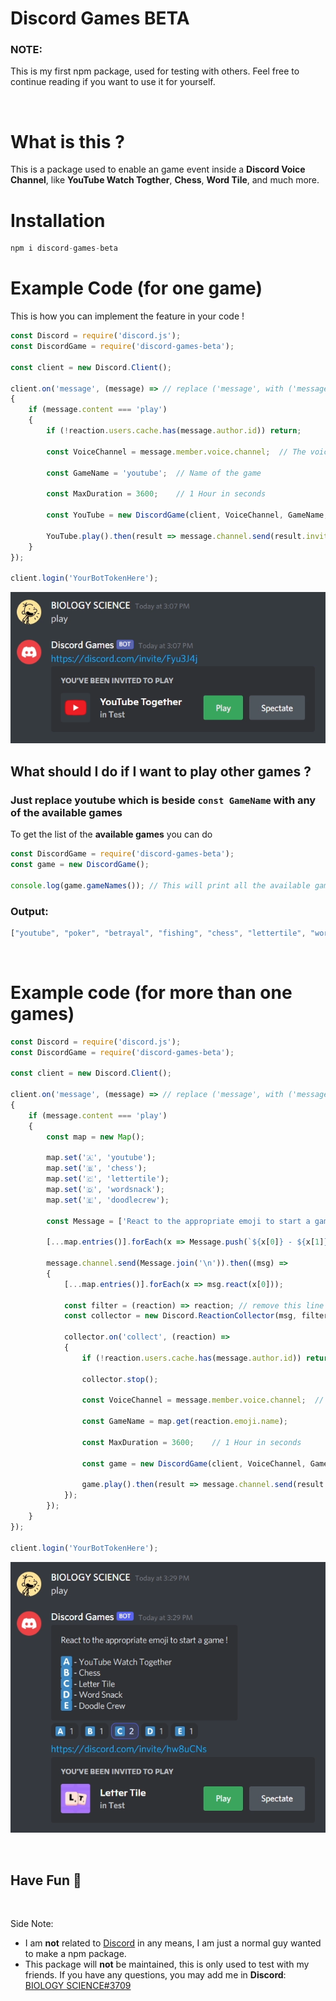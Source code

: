 # Discord Games BETA
### **NOTE**:
This is my first npm package, used for testing with others. Feel free to continue reading if you want to use it for yourself.

<br>

# What is this ?
This is a package used to enable an game event inside a **Discord Voice Channel**, like **YouTube Watch Togther**, **Chess**, **Word Tile**, and much more.

# Installation
```js
npm i discord-games-beta
```
# 

# Example Code (for one game)

This is how you can implement the feature in your code !

```js
const Discord = require('discord.js');
const DiscordGame = require('discord-games-beta');

const client = new Discord.Client();

client.on('message', (message) => // replace ('message', with ('messageCreate', if you are on discord.js v13
{
    if (message.content === 'play')
    {
        if (!reaction.users.cache.has(message.author.id)) return;
        
        const VoiceChannel = message.member.voice.channel;  // The voice channel in which the event is gonna occur
        
        const GameName = 'youtube';  // Name of the game

        const MaxDuration = 3600;    // 1 Hour in seconds

        const YouTube = new DiscordGame(client, VoiceChannel, GameName, MaxDuration);

        YouTube.play().then(result => message.channel.send(result.inviteLink));
    }
});

client.login('YourBotTokenHere');
```
![Example Code (for one game)](assets/one%20game.png)

## What should I do if I want to play other games ?
### Just replace **youtube** which is beside `const GameName` with any of the available games

To get the list of the **available games** you can do
```js
const DiscordGame = require('discord-games-beta');
const game = new DiscordGame();

console.log(game.gameNames()); // This will print all the available games in your console !
```
### Output:
```js
["youtube", "poker", "betrayal", "fishing", "chess", "lettertile", "wordsnack", "awkword", "doodlecrew", "spellcast"]
```

<br>

# Example code (for more than one games)

```js
const Discord = require('discord.js');
const DiscordGame = require('discord-games-beta');

const client = new Discord.Client();

client.on('message', (message) => // replace ('message', with ('messageCreate', if you are on discord.js v13
{
    if (message.content === 'play')
    {
        const map = new Map();

        map.set('🇦', 'youtube');
        map.set('🇧', 'chess');
        map.set('🇨', 'lettertile');
        map.set('🇩', 'wordsnack');
        map.set('🇪', 'doodlecrew');

        const Message = ['React to the appropriate emoji to start a game !\n'];

        [...map.entries()].forEach(x => Message.push(`${x[0]} - ${x[1]}`));

        message.channel.send(Message.join('\n')).then((msg) =>
        {
            [...map.entries()].forEach(x => msg.react(x[0]));

            const filter = (reaction) => reaction; // remove this line if you are on discord.js v13
            const collector = new Discord.ReactionCollector(msg, filter); // remove ", filter" if you are on discord.js v13
    
            collector.on('collect', (reaction) =>
            {
                if (!reaction.users.cache.has(message.author.id)) return;

                collector.stop();

                const VoiceChannel = message.member.voice.channel;  // The voice channel in which the event is gonna occur

                const GameName = map.get(reaction.emoji.name);

                const MaxDuration = 3600;    // 1 Hour in seconds

                const game = new DiscordGame(client, VoiceChannel, GameName, MaxDuration);

                game.play().then(result => message.channel.send(result.inviteLink));
            });
        });
    }
});

client.login('YourBotTokenHere');
```

![Example code (for more than one games)](assets/more%20than%20one%20game.png)

<br>

## Have Fun 🥳

<br>

Side Note:
- I am **not** related to [Discord](https://discord.com) in any means, I am just a normal guy wanted to make a npm package.
- This package will **not** be maintained, this is only used to test with my friends. If you have any questions, you may add me in **Discord**: [BIOLOGY SCIENCE#3709](https://discordapp.com/users/580322451729154049)